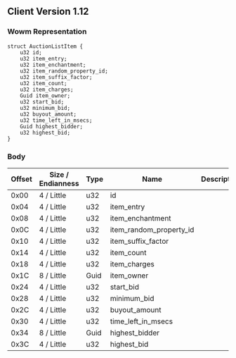 ## Client Version 1.12

### Wowm Representation
```rust,ignore
struct AuctionListItem {
    u32 id;    
    u32 item_entry;    
    u32 item_enchantment;    
    u32 item_random_property_id;    
    u32 item_suffix_factor;    
    u32 item_count;    
    u32 item_charges;    
    Guid item_owner;    
    u32 start_bid;    
    u32 minimum_bid;    
    u32 buyout_amount;    
    u32 time_left_in_msecs;    
    Guid highest_bidder;    
    u32 highest_bid;    
}
```
### Body
| Offset | Size / Endianness | Type | Name | Description |
| ------ | ----------------- | ---- | ---- | ----------- |
| 0x00 | 4 / Little | u32 | id |  |
| 0x04 | 4 / Little | u32 | item_entry |  |
| 0x08 | 4 / Little | u32 | item_enchantment |  |
| 0x0C | 4 / Little | u32 | item_random_property_id |  |
| 0x10 | 4 / Little | u32 | item_suffix_factor |  |
| 0x14 | 4 / Little | u32 | item_count |  |
| 0x18 | 4 / Little | u32 | item_charges |  |
| 0x1C | 8 / Little | Guid | item_owner |  |
| 0x24 | 4 / Little | u32 | start_bid |  |
| 0x28 | 4 / Little | u32 | minimum_bid |  |
| 0x2C | 4 / Little | u32 | buyout_amount |  |
| 0x30 | 4 / Little | u32 | time_left_in_msecs |  |
| 0x34 | 8 / Little | Guid | highest_bidder |  |
| 0x3C | 4 / Little | u32 | highest_bid |  |
